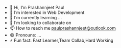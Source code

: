 - 👋 Hi, I’m Prashannjeet Paul
- 👀 I’m interested in Web Development
- 🌱 I’m currently learning ...
- 💞️ I’m looking to collaborate on 
- 📫 How to reach me paulprashannjeet@outlook.com
- 😄 Pronouns: ...
- ⚡ Fun fact: Fast Learner,Team Collab,Hard Working

<!---
prashannjeet02/prashannjeet02 is a ✨ special ✨ repository because its `README.md` (this file) appears on your GitHub profile.
You can click the Preview link to take a look at your changes.
--->
